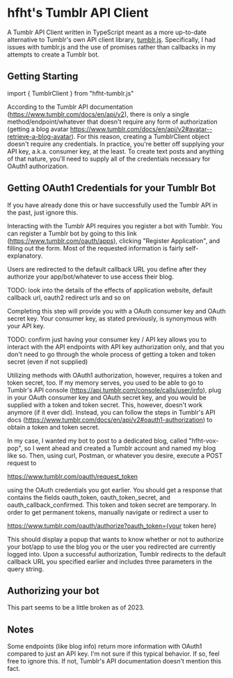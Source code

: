 # hfht's Tumblr API Client #

A Tumblr API Client written in TypeScript meant as a more up-to-date alternative to Tumblr's own API client library, [tumblr.js](https://github.com/tumblr/tumblr.js/). Specifically, I had issues with tumblr.js and the use of promises rather than callbacks in my attempts to create a Tumblr bot.

## Getting Starting ##

import { TumblrClient } from "hfht-tumblr.js"

According to the Tumblr API documentation (https://www.tumblr.com/docs/en/api/v2), there is only a single method/endpoint/whatever that doesn't require any form of authorization (getting a blog avatar https://www.tumblr.com/docs/en/api/v2#avatar--retrieve-a-blog-avatar). For this reason, creating a TumblrClient object doesn't require any credentials. In practice, you're better off supplying your API key, a.k.a. consumer key, at the least. To create text posts and anything of that nature, you'll need to supply all of the credentials necessary for OAuth1 authorization. 

## Getting OAuth1 Credentials for your Tumblr Bot ##

If you have already done this or have successfully used the Tumblr API in the past, just ignore this. 

Interacting with the Tumblr API requires you register a bot with Tumblr. You can register a Tumblr bot by going to this link (https://www.tumblr.com/oauth/apps), clicking "Register Application", and filling out the form. Most of the requested information is fairly self-explanatory. 

Users are redirected to the default callback URL you define after they authorize your app/bot/whatever to use access their blog.

TODO: look into the details of the effects of application website, default callback url, oauth2 redirect urls and so on

Completing this step will provide you with a OAuth consumer key and OAuth secret key. Your consumer key, as stated previously, is synonymous with your API key. 

TODO: confirm just having your consumer key / API key allows you to interact with the API endpoints with API key authorization only, and that you don't need to go through the whole process of getting a token and token secret (even if not supplied)

Utilizing methods with OAuth1 authorization, however, requires a token and token secret, too. If my memory serves, you used to be able to go to Tumblr's API console (https://api.tumblr.com/console/calls/user/info), plug in your OAuth consumer key and OAuth secret key, and you would be supplied with a token and token secret. This, however, doesn't work anymore (if it ever did). Instead, you can follow the steps in Tumblr's API docs (https://www.tumblr.com/docs/en/api/v2#oauth1-authorization) to obtain a token and token secret.

In my case, I wanted my bot to post to a dedicated blog, called "hfht-vox-pop", so I went ahead and created a Tumblr account and named my blog like so. Then, using curl, Postman, or whatever you desire, execute a POST request to 

https://www.tumblr.com/oauth/request_token

using the OAuth credentials you got earlier. You should get a response that contains the fields oauth_token, oauth_token_secret, and oauth_callback_confirmed. This token and token secret are temporary. In order to get permanent tokens, manually navigate or redirect a user to 

https://www.tumblr.com/oauth/authorize?oauth_token={your token here}

This should display a popup that wants to know whether or not to authorize your bot/app to use the blog you or the user you redirected are currently logged into. Upon a successful authorization, Tumblr redirects to the default callback URL you specified earlier and includes three parameters in the query string. 

## Authorizing your bot ##

This part seems to be a little broken as of 2023. 

## Notes ##

Some endpoints (like blog info) return more information with OAuth1 compared to just an API key. I'm not sure if this typical behavior. If so, feel free to ignore this. If not, Tumblr's API documentation doesn't mention this fact.